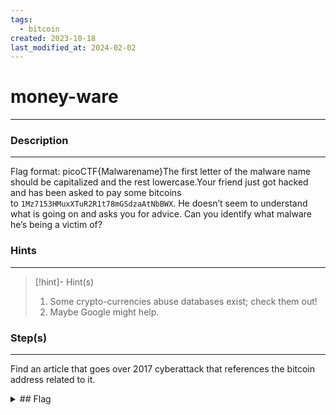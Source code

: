 ```yaml
---
tags:
  - bitcoin
created: 2023-10-18
last_modified_at: 2024-02-02
---
```

# money-ware
---
### Description
---
Flag format: picoCTF{Malwarename}The first letter of the malware name should be capitalized and the rest lowercase.Your friend just got hacked and has been asked to pay some bitcoins to `1Mz7153HMuxXTuR2R1t78mGSdzaAtNbBWX`. He doesn’t seem to understand what is going on and asks you for advice. Can you identify what malware he’s being a victim of?
### Hints
---

> [!hint]- Hint(s)
> 1. Some crypto-currencies abuse databases exist; check them out!
> 2. Maybe Google might help.

### Step(s)
---
Find an article that goes over 2017 cyberattack that references the bitcoin address related to it.
<details>
  <summary>## Flag</summary>picoCTF{Petya}
</details>